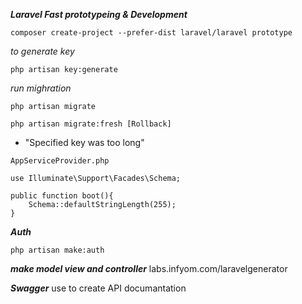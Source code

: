 ***Laravel Fast prototypeing & Development***


```
composer create-project --prefer-dist laravel/laravel prototype
```
*to generate key*

```
php artisan key:generate
```

*run mighration*
```
php artisan migrate

php artisan migrate:fresh [Rollback]
```
- "Specified key was too long"

```
AppServiceProvider.php

use Illuminate\Support\Facades\Schema;

public function boot(){
	Schema::defaultStringLength(255);
}

```

***Auth***

```
php artisan make:auth
```

***make model view and controller***
labs.infyom.com/laravelgenerator

***Swagger***
use to create API documantation